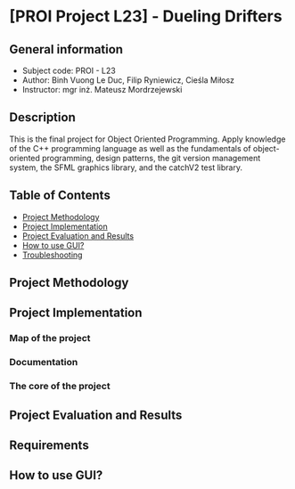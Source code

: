 # [PROI Project L23] - Dueling Drifters

## General information
* Subject code: PROI - L23
* Author: Binh Vuong Le Duc, Filip Ryniewicz, Cieśla Miłosz
* Instructor: mgr inż. Mateusz Mordrzejewski

## **Description**
This is the final project for Object Oriented Programming. Apply knowledge of the C++ programming language as well as the fundamentals of object-oriented programming, design patterns, the git version management system, the SFML graphics library, and the catchV2 test library.

## Table of Contents
+ [Project Methodology](#project-methodology)
+ [Project Implementation](#project-implementation)
+ [Project Evaluation and Results](#project-evaluation-and-results)
+ [How to use GUI?](#how-to-use-gui)
+ [Troubleshooting](#troubleshooting)

## **Project Methodology**

	
## **Project Implementation**
### Map of the project


### Documentation


### The core of the project

## **Project Evaluation and Results**


## **Requirements**


## **How to use GUI?**